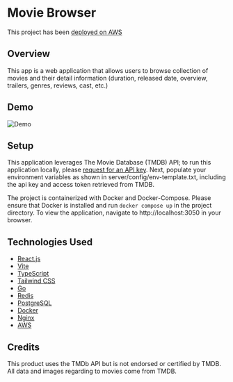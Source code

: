 # Movie Browser 

This project has been [deployed on AWS](https://movieapp.yerf.dev/)

## Overview

This app is a web application that allows users to browse collection of movies and their detail information (duration, released date, overview, trailers, genres, reviews, cast, etc.)

## Demo

![Demo](https://github.com/JeffC25/movie-browser/blob/main/demo/movie-browser-demo.gif?raw=true)

## Setup

This application leverages The Movie Database (TMDB) API; to run this application locally, please [request for an API key](https://developer.themoviedb.org/).
Next, populate your environment variables as shown in server/config/env-template.txt, including the api key and access token retrieved from TMDB.

The project is containerized with Docker and Docker-Compose. Please ensure that Docker is installed and run `docker compose up` in the project directory.
To view the application, navigate to http://localhost:3050 in your browser.

## Technologies Used

- [React.js](https://react.dev/)
- [Vite](https://vitejs.dev/)
- [TypeScript](https://www.typescriptlang.org/)
- [Tailwind CSS](https://tailwindcss.com/)
- [Go](https://go.dev/)
- [Redis](https://redis.io/)
- [PostgreSQL](https://www.postgresql.org/)
- [Docker](https://www.docker.com/)
- [Nginx](https://www.nginx.com/)
- [AWS](https://aws.amazon.com/)

## Credits
This product uses the TMDb API but is not endorsed or certified by TMDB. All data and images regarding to movies come from TMDB.
